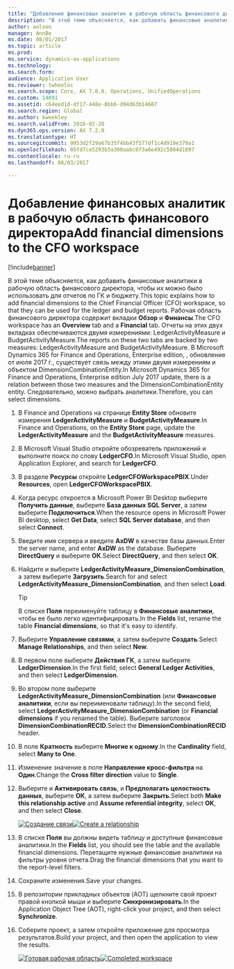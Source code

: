 ```yaml
---
title: "Добавление финансовых аналитик в рабочую область финансового директора"
description: "В этой теме объясняется, как добавить финансовые аналитики в рабочую область финансового директора, чтобы их можно было использовать для отчетов по ГК и бюджету."
author: aolson
manager: AnnBe
ms.date: 08/01/2017
ms.topic: article
ms.prod: 
ms.service: dynamics-ax-applications
ms.technology: 
ms.search.form: 
audience: Application User
ms.reviewer: twheeloc
ms.search.scope: Core, AX 7.0.0, Operations, UnifiedOperations
ms.custom: 14091
ms.assetid: c64eed1d-df17-448e-8bb6-d94d63b14607
ms.search.region: Global
ms.author: kweekley
ms.search.validFrom: 2016-02-28
ms.dyn365.ops.version: AX 7.2.0
ms.translationtype: HT
ms.sourcegitcommit: 9953d2f29a67b35f4bb43f577df1c4d910e379a1
ms.openlocfilehash: 05fd7ce5293b3a300aabc073a6e492c5804d1897
ms.contentlocale: ru-ru
ms.lasthandoff: 08/03/2017

---
```


# <a name="add-financial-dimensions-to-the-cfo-workspace"></a><span data-ttu-id="ec8a8-103">Добавление финансовых аналитик в рабочую область финансового директора</span><span class="sxs-lookup"><span data-stu-id="ec8a8-103">Add financial dimensions to the CFO workspace</span></span>

[!include[banner](../includes/banner.md)]

<span data-ttu-id="ec8a8-104">В этой теме объясняется, как добавить финансовые аналитики в рабочую область финансового директора, чтобы их можно было использовать для отчетов по ГК и бюджету.</span><span class="sxs-lookup"><span data-stu-id="ec8a8-104">This topic explains how to add financial dimensions to the Chief Financial Officer (CFO) workspace, so that they can be used for the ledger and budget reports.</span></span> <span data-ttu-id="ec8a8-105">Рабочая область финансового директора содержит вкладки **Обзор** и **Финансы**.</span><span class="sxs-lookup"><span data-stu-id="ec8a8-105">The CFO workspace has an **Overview** tab and a **Financial** tab.</span></span> <span data-ttu-id="ec8a8-106">Отчеты на этих двух вкладках обеспечиваются двумя измерениями: LedgerActivityMeasure и BudgetActivityMeasure.</span><span class="sxs-lookup"><span data-stu-id="ec8a8-106">The reports on these two tabs are backed by two measures: LedgerActivityMeasure and BudgetActivityMeasure.</span></span> <span data-ttu-id="ec8a8-107">В Microsoft Dynamics 365 for Finance and Operations, Enterprise edition, , обновление от июля 2017 г., существует связь между этими двумя измерениям и объектом DimensionCombinationEntity.</span><span class="sxs-lookup"><span data-stu-id="ec8a8-107">In Microsoft Dynamics 365 for Finance and Operations, Enterprise edition July 2017 update, there is a relation between those two measures and the DimensionCombinationEntity entity.</span></span> <span data-ttu-id="ec8a8-108">Следовательно, можно выбрать аналитики.</span><span class="sxs-lookup"><span data-stu-id="ec8a8-108">Therefore, you can select dimensions.</span></span>

1. <span data-ttu-id="ec8a8-109">В Finance and Operations на странице **Entity Store** обновите измерения **LedgerActivityMeasure** и **BudgetActivityMeasure**.</span><span class="sxs-lookup"><span data-stu-id="ec8a8-109">In Finance and Operations, on the **Entity Store** page, update the **LedgerActivityMeasure** and the **BudgetActivityMeasure** measures.</span></span>
2. <span data-ttu-id="ec8a8-110">В Microsoft Visual Studio откройте обозреватель приложений и выполните поиск по слову **LedgerCFO**.</span><span class="sxs-lookup"><span data-stu-id="ec8a8-110">In Microsoft Visual Studio, open Application Explorer, and search for **LedgerCFO**.</span></span>
3. <span data-ttu-id="ec8a8-111">В разделе **Ресурсы** откройте **LedgerCFOWorkspacePBIX**.</span><span class="sxs-lookup"><span data-stu-id="ec8a8-111">Under **Resources**, open **LedgerCFOWorkspacePBIX**.</span></span>
4. <span data-ttu-id="ec8a8-112">Когда ресурс откроется в Microsoft Power BI Desktop выберите **Получить данные**, выберите **База данных SQL Server**, а затем выберите **Подключиться**.</span><span class="sxs-lookup"><span data-stu-id="ec8a8-112">When the resource opens in Microsoft Power BI desktop, select **Get Data**, select **SQL Server database**, and then select **Connect**.</span></span>
5. <span data-ttu-id="ec8a8-113">Введите имя сервера и введите **AxDW** в качестве базы данных.</span><span class="sxs-lookup"><span data-stu-id="ec8a8-113">Enter the server name, and enter **AxDW** as the database.</span></span> <span data-ttu-id="ec8a8-114">Выберите **DirectQuery** и выберите **ОК**.</span><span class="sxs-lookup"><span data-stu-id="ec8a8-114">Select **DirectQuery**, and then select **OK**.</span></span>
6. <span data-ttu-id="ec8a8-115">Найдите и выберите **LedgerActivityMeasure\_DimensionCombination**, а затем выберите **Загрузить**.</span><span class="sxs-lookup"><span data-stu-id="ec8a8-115">Search for and select **LedgerActivityMeasure\_DimensionCombination**, and then select **Load**.</span></span>

    > [!TIP]
    > <span data-ttu-id="ec8a8-116">В списке **Поля** переименуйте таблицу в **Финансовые аналитики**, чтобы ее было легко идентифицировать.</span><span class="sxs-lookup"><span data-stu-id="ec8a8-116">In the **Fields** list, rename the table **Financial dimensions**, so that it's easy to identify.</span></span>

7. <span data-ttu-id="ec8a8-117">Выберите **Управление связями**, а затем выберите **Создать**.</span><span class="sxs-lookup"><span data-stu-id="ec8a8-117">Select **Manage Relationships**, and then select **New**.</span></span>
8. <span data-ttu-id="ec8a8-118">В первом поле выберите **Действия ГК**, а затем выберите **LedgerDimension**.</span><span class="sxs-lookup"><span data-stu-id="ec8a8-118">In the first field, select **General Ledger Activities**, and then select **LedgerDimension**.</span></span>
9. <span data-ttu-id="ec8a8-119">Во втором поле выберите **LedgerActivityMeasure\_DimensionCombination** (или **Финансовые аналитики**, если вы переименовали таблицу).</span><span class="sxs-lookup"><span data-stu-id="ec8a8-119">In the second field, select **LedgerActivityMeasure\_DimensionCombination** (or **Financial dimensions** if you renamed the table).</span></span> <span data-ttu-id="ec8a8-120">Выберите заголовок **DimensionCombinationRECID**.</span><span class="sxs-lookup"><span data-stu-id="ec8a8-120">Select the  **DimensionCombinationRECID** header.</span></span>
10. <span data-ttu-id="ec8a8-121">В поле **Кратность** выберите **Многие к одному**.</span><span class="sxs-lookup"><span data-stu-id="ec8a8-121">In the **Cardinality** field, select **Many to One**.</span></span>
11. <span data-ttu-id="ec8a8-122">Изменение значение в поле **Направление кросс-фильтра** на **Один**.</span><span class="sxs-lookup"><span data-stu-id="ec8a8-122">Change the **Cross filter direction** value to **Single**.</span></span>
12. <span data-ttu-id="ec8a8-123">Выберите и **Активировать связь**, и **Предполагать целостность данных**, выберите **ОК**, а затем выберите **Закрыть**.</span><span class="sxs-lookup"><span data-stu-id="ec8a8-123">Select both **Make this relationship active** and **Assume referential integrity**, select **OK**, and then select **Close**.</span></span>

    <span data-ttu-id="ec8a8-124">[![Создание связи](./media/Create-relationship.png)](./media/Create-relationship.png)</span><span class="sxs-lookup"><span data-stu-id="ec8a8-124">[![Create a relationship](./media/Create-relationship.png)](./media/Create-relationship.png)</span></span>

13. <span data-ttu-id="ec8a8-125">В списке **Поля** вы должны видеть таблицу и доступные финансовые аналитики.</span><span class="sxs-lookup"><span data-stu-id="ec8a8-125">In the **Fields** list, you should see the table and the available financial dimensions.</span></span> <span data-ttu-id="ec8a8-126">Перетащите нужные финансовые аналитики на фильтры уровня отчета.</span><span class="sxs-lookup"><span data-stu-id="ec8a8-126">Drag the financial dimensions that you want to the report-level filters.</span></span>
14. <span data-ttu-id="ec8a8-127">Сохраните изменения.</span><span class="sxs-lookup"><span data-stu-id="ec8a8-127">Save your changes.</span></span>
15. <span data-ttu-id="ec8a8-128">В репозитории прикладных объектов (AOT) щелкните свой проект правой кнопкой мыши и выберите **Синхронизировать**.</span><span class="sxs-lookup"><span data-stu-id="ec8a8-128">In the Application Object Tree (AOT), right-click your project, and then select **Synchronize**.</span></span>
16. <span data-ttu-id="ec8a8-129">Соберите проект, а затем откройте приложение для просмотра результатов.</span><span class="sxs-lookup"><span data-stu-id="ec8a8-129">Build your project, and then open the application to view the results.</span></span>

    <span data-ttu-id="ec8a8-130">[![Готовая рабочая область](./media/workspace.png)](./media/workspace.png)</span><span class="sxs-lookup"><span data-stu-id="ec8a8-130">[![Completed workspace](./media/workspace.png)](./media/workspace.png)</span></span>

